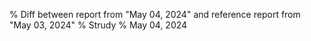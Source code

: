 % Diff between report from "May 04, 2024" and reference report from "May 03, 2024"
% Strudy
% May 04, 2024


